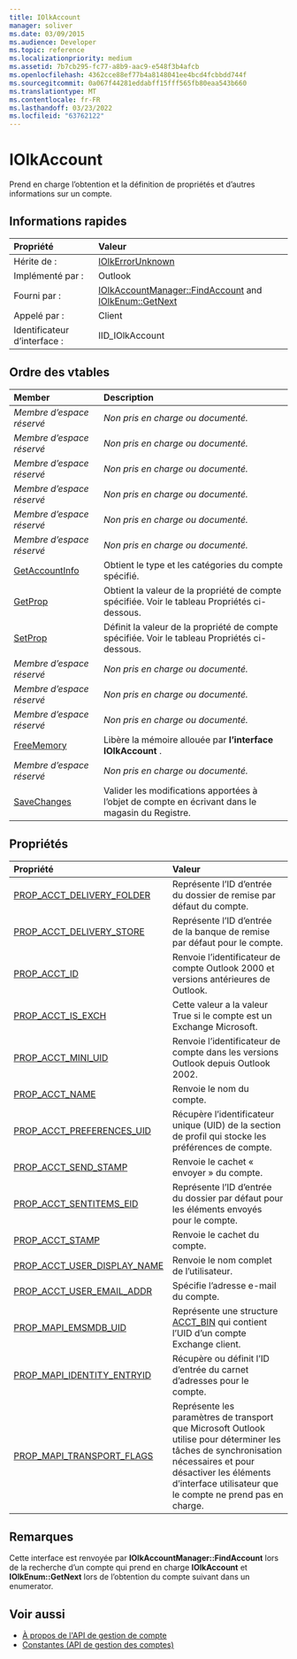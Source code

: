 ```yaml
---
title: IOlkAccount
manager: soliver
ms.date: 03/09/2015
ms.audience: Developer
ms.topic: reference
ms.localizationpriority: medium
ms.assetid: 7b7cb295-fc77-a8b9-aac9-e548f3b4afcb
ms.openlocfilehash: 4362cce88ef77b4a8148041ee4bcd4fcbbdd744f
ms.sourcegitcommit: 0a067f44281eddabff15fff565fb80eaa543b660
ms.translationtype: MT
ms.contentlocale: fr-FR
ms.lasthandoff: 03/23/2022
ms.locfileid: "63762122"
---
```

# <a name="iolkaccount"></a>IOlkAccount

Prend en charge l’obtention et la définition de propriétés et d’autres informations sur un compte.
  
## <a name="quick-info"></a>Informations rapides

|Propriété |Valeur |
|:-----|:-----|
|Hérite de :  <br/> |[IOlkErrorUnknown](iolkerrorunknown.md) <br/> |
|Implémenté par :  <br/> |Outlook  <br/> |
|Fourni par :  <br/> |[IOlkAccountManager::FindAccount](iolkaccountmanager-findaccount.md) and [IOlkEnum::GetNext](iolkenum-getnext.md) <br/> |
|Appelé par :  <br/> |Client  <br/> |
|Identificateur d’interface :  <br/> |IID_IOlkAccount  <br/> |
   
## <a name="vtable-order"></a>Ordre des vtables

|Member |Description |
|:-----|:-----|
| *Membre d’espace réservé*  <br/> | *Non pris en charge ou documenté.*  <br/> |
| *Membre d’espace réservé*  <br/> | *Non pris en charge ou documenté.*  <br/> |
| *Membre d’espace réservé*  <br/> | *Non pris en charge ou documenté.*  <br/> |
| *Membre d’espace réservé*  <br/> | *Non pris en charge ou documenté.*  <br/> |
| *Membre d’espace réservé*  <br/> | *Non pris en charge ou documenté.*  <br/> |
| *Membre d’espace réservé*  <br/> | *Non pris en charge ou documenté.*  <br/> |
|[GetAccountInfo](iolkaccount-getaccountinfo.md) <br/> |Obtient le type et les catégories du compte spécifié. |
|[GetProp](iolkaccount-getprop.md) <br/> |Obtient la valeur de la propriété de compte spécifiée. Voir le tableau Propriétés ci-dessous. |
|[SetProp](iolkaccount-setprop.md) <br/> |Définit la valeur de la propriété de compte spécifiée. Voir le tableau Propriétés ci-dessous. |
| *Membre d’espace réservé*  <br/> | *Non pris en charge ou documenté.*  <br/> |
| *Membre d’espace réservé*  <br/> | *Non pris en charge ou documenté.*  <br/> |
| *Membre d’espace réservé*  <br/> | *Non pris en charge ou documenté.*  <br/> |
|[FreeMemory](iolkaccount-freememory.md) <br/> |Libère la mémoire allouée par **l’interface IOlkAccount** . |
| *Membre d’espace réservé*  <br/> | *Non pris en charge ou documenté.*  <br/> |
|[SaveChanges](iolkaccount-savechanges.md) <br/> |Valider les modifications apportées à l’objet de compte en écrivant dans le magasin du Registre. |
   
## <a name="properties"></a>Propriétés

|Propriété |Valeur |
|:-----|:-----|
|[PROP_ACCT_DELIVERY_FOLDER](prop_acct_delivery_folder.md) <br/> |Représente l’ID d’entrée du dossier de remise par défaut du compte. |
|[PROP_ACCT_DELIVERY_STORE](prop_acct_delivery_store.md) <br/> |Représente l’ID d’entrée de la banque de remise par défaut pour le compte. |
|[PROP_ACCT_ID](prop_acct_id.md) <br/> |Renvoie l’identificateur de compte Outlook 2000 et versions antérieures de Outlook. |
|[PROP_ACCT_IS_EXCH](prop_acct_is_exch.md) <br/> |Cette valeur a la valeur True si le compte est un Exchange Microsoft. |
|[PROP_ACCT_MINI_UID](prop_acct_mini_uid.md) <br/> |Renvoie l’identificateur de compte dans les versions Outlook depuis Outlook 2002. |
|[PROP_ACCT_NAME](prop_acct_name.md) <br/> |Renvoie le nom du compte. |
|[PROP_ACCT_PREFERENCES_UID](prop_acct_preferences_uid.md) <br/> |Récupère l’identificateur unique (UID) de la section de profil qui stocke les préférences de compte. |
|[PROP_ACCT_SEND_STAMP](prop_acct_send_stamp.md) <br/> |Renvoie le cachet « envoyer » du compte. |
|[PROP_ACCT_SENTITEMS_EID](prop_acct_sentitems_eid.md) <br/> |Représente l’ID d’entrée du dossier par défaut pour les éléments envoyés pour le compte. |
|[PROP_ACCT_STAMP](prop_acct_stamp.md) <br/> |Renvoie le cachet du compte. |
|[PROP_ACCT_USER_DISPLAY_NAME](prop_acct_user_display_name.md) <br/> |Renvoie le nom complet de l’utilisateur. |
|[PROP_ACCT_USER_EMAIL_ADDR](prop_acct_user_email_addr.md) <br/> |Spécifie l’adresse e-mail du compte. |
|[PROP_MAPI_EMSMDB_UID](prop_mapi_emsmdb_uid.md) <br/> |Représente une structure [ACCT_BIN](acct_bin.md) qui contient l’UID d’un compte Exchange client. |
|[PROP_MAPI_IDENTITY_ENTRYID](prop_mapi_identity_entryid.md) <br/> |Récupère ou définit l’ID d’entrée du carnet d’adresses pour le compte. |
|[PROP_MAPI_TRANSPORT_FLAGS](prop_mapi_transport_flags.md) <br/> |Représente les paramètres de transport que Microsoft Outlook utilise pour déterminer les tâches de synchronisation nécessaires et pour désactiver les éléments d’interface utilisateur que le compte ne prend pas en charge. |
   
## <a name="remarks"></a>Remarques

Cette interface est renvoyée par **IOlkAccountManager::FindAccount** lors de la recherche d’un compte qui prend en charge **IOlkAccount** et **IOlkEnum::GetNext** lors de l’obtention du compte suivant dans un enumerator. 
  
## <a name="see-also"></a>Voir aussi

- [À propos de l'API de gestion de compte](about-the-account-management-api.md)  
- [Constantes (API de gestion des comptes)](constants-account-management-api.md)

